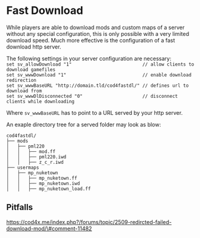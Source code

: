# Fast Download

While players are able to download mods and custom maps of a server without any special configuration, this is only possible with a very limited download speed. Much more effective is the configuration of a fast download http server.

The following settings in your server configuration are necessary:  
`set sv_allowDownload "1"                          // allow clients to download gamefiles`  
`set sv_wwwDownload "1"                            // enable download redirection`  
`set sv_wwwBaseURL "http://domain.tld/cod4fastdl/" // defines url to download from`  
`set sv_wwwDlDisconnected "0"                      // disconnect clients while downloading`

Where `sv_wwwBaseURL` has to point to a URL served by your http server.

An exaple directory tree for a served folder may look as blow:

```
cod4fastdl/
├── mods
│   ├── pml220
│   │   ├── mod.ff
│   │   ├── pml220.iwd
│   │   ├── z_c_r.iwd
├── usermaps
│   ├── mp_nuketown
│   │   ├── mp_nuketown.ff
│   │   ├── mp_nuketown.iwd
│   │   ├── mp_nuketown_load.ff
```



## Pitfalls

https://cod4x.me/index.php?/forums/topic/2509-redircted-failed-download-mod/\#comment-11482

